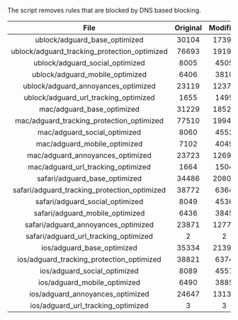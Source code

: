 The script removes rules that are blocked by DNS based blocking.


| File | Original | Modified |
|:----:|:-----:|:-----:|
| ublock/adguard_base_optimized | 30104 | 17395 |
| ublock/adguard_tracking_protection_optimized | 76693 | 19198 |
| ublock/adguard_social_optimized | 8005 | 4505 |
| ublock/adguard_mobile_optimized | 6406 | 3810 |
| ublock/adguard_annoyances_optimized | 23119 | 12376 |
| ublock/adguard_url_tracking_optimized | 1655 | 1495 |
| mac/adguard_base_optimized | 31229 | 18520 |
| mac/adguard_tracking_protection_optimized | 77510 | 19946 |
| mac/adguard_social_optimized | 8060 | 4552 |
| mac/adguard_mobile_optimized | 7102 | 4049 |
| mac/adguard_annoyances_optimized | 23723 | 12695 |
| mac/adguard_url_tracking_optimized | 1664 | 1504 |
| safari/adguard_base_optimized | 34486 | 20809 |
| safari/adguard_tracking_protection_optimized | 38772 | 6364 |
| safari/adguard_social_optimized | 8049 | 4536 |
| safari/adguard_mobile_optimized | 6436 | 3845 |
| safari/adguard_annoyances_optimized | 23871 | 12771 |
| safari/adguard_url_tracking_optimized | 2 | 2 |
| ios/adguard_base_optimized | 35334 | 21393 |
| ios/adguard_tracking_protection_optimized | 38821 | 6374 |
| ios/adguard_social_optimized | 8089 | 4557 |
| ios/adguard_mobile_optimized | 6490 | 3885 |
| ios/adguard_annoyances_optimized | 24647 | 13136 |
| ios/adguard_url_tracking_optimized | 3 | 3 |